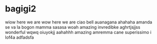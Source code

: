 # bagigi2
wiow
here we are
wow here we are
ciao bell
auanagana
ahahaha
amanda
se va la bogon
mamma
sasasa
woah
amazing
invredibke
aghrtjsjjss
wonderful
wqwq
oiuyokjj
aahahhh
amazing
amremma cane
superissimo
i lof4a
adfadsfa
